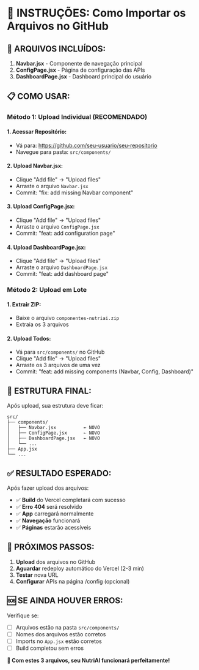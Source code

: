 # 📁 INSTRUÇÕES: Como Importar os Arquivos no GitHub

## 🎯 **ARQUIVOS INCLUÍDOS:**

1. **Navbar.jsx** - Componente de navegação principal
2. **ConfigPage.jsx** - Página de configuração das APIs
3. **DashboardPage.jsx** - Dashboard principal do usuário

## 📋 **COMO USAR:**

### **Método 1: Upload Individual (RECOMENDADO)**

#### **1. Acessar Repositório:**
- Vá para: https://github.com/seu-usuario/seu-repositorio
- Navegue para pasta: `src/components/`

#### **2. Upload Navbar.jsx:**
- Clique "Add file" → "Upload files"
- Arraste o arquivo `Navbar.jsx`
- Commit: "fix: add missing Navbar component"

#### **3. Upload ConfigPage.jsx:**
- Clique "Add file" → "Upload files"
- Arraste o arquivo `ConfigPage.jsx`
- Commit: "feat: add configuration page"

#### **4. Upload DashboardPage.jsx:**
- Clique "Add file" → "Upload files"
- Arraste o arquivo `DashboardPage.jsx`
- Commit: "feat: add dashboard page"

### **Método 2: Upload em Lote**

#### **1. Extrair ZIP:**
- Baixe o arquivo `componentes-nutriai.zip`
- Extraia os 3 arquivos

#### **2. Upload Todos:**
- Vá para `src/components/` no GitHub
- Clique "Add file" → "Upload files"
- Arraste os 3 arquivos de uma vez
- Commit: "feat: add missing components (Navbar, Config, Dashboard)"

## 📁 **ESTRUTURA FINAL:**

Após upload, sua estrutura deve ficar:
```
src/
├── components/
│   ├── Navbar.jsx          ← NOVO
│   ├── ConfigPage.jsx      ← NOVO
│   ├── DashboardPage.jsx   ← NOVO
│   └── ...
├── App.jsx
└── ...
```

## ✅ **RESULTADO ESPERADO:**

Após fazer upload dos arquivos:
- ✅ **Build** do Vercel completará com sucesso
- ✅ **Erro 404** será resolvido
- ✅ **App** carregará normalmente
- ✅ **Navegação** funcionará
- ✅ **Páginas** estarão acessíveis

## 🚀 **PRÓXIMOS PASSOS:**

1. **Upload** dos arquivos no GitHub
2. **Aguardar** redeploy automático do Vercel (2-3 min)
3. **Testar** nova URL
4. **Configurar** APIs na página /config (opcional)

## 🆘 **SE AINDA HOUVER ERROS:**

Verifique se:
- [ ] Arquivos estão na pasta `src/components/`
- [ ] Nomes dos arquivos estão corretos
- [ ] Imports no `App.jsx` estão corretos
- [ ] Build completou sem erros

**🎉 Com estes 3 arquivos, seu NutriAI funcionará perfeitamente!**

